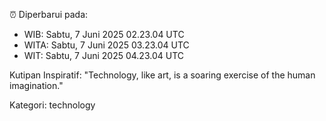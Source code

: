 ⏰ Diperbarui pada:
- WIB: Sabtu, 7 Juni 2025 02.23.04 UTC
- WITA: Sabtu, 7 Juni 2025 03.23.04 UTC
- WIT: Sabtu, 7 Juni 2025 04.23.04 UTC

Kutipan Inspiratif:
"Technology, like art, is a soaring exercise of the human imagination."


Kategori: technology

